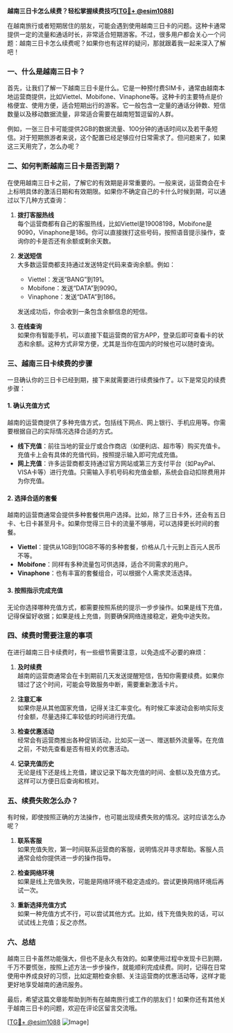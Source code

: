 **越南三日卡怎么续费？轻松掌握续费技巧[[TG💪+ @esim1088](https://t.me/s/esim1088)]**

在越南旅行或者短期居住的朋友，可能会遇到使用越南三日卡的问题。这种卡通常提供一定的流量和通话时长，非常适合短期游客。不过，很多用户都会关心一个问题：越南三日卡怎么续费呢？如果你也有这样的疑问，那就跟着我一起来深入了解吧！

### **一、什么是越南三日卡？**

首先，让我们了解一下越南三日卡是什么。它是一种预付费SIM卡，通常由越南本地运营商提供，比如Viettel、Mobifone、Vinaphone等。这种卡的主要特点是价格便宜、使用方便，适合短期出行的游客。它一般包含一定量的通话分钟数、短信数量以及移动数据流量，非常适合需要在越南短暂逗留的人群。

例如，一张三日卡可能提供2GB的数据流量、100分钟的通话时间以及若干条短信。对于短期旅游者来说，这个配置已经足够应付日常需求了。但问题来了，如果这三天用完了，怎么办呢？

### **二、如何判断越南三日卡是否到期？**

在使用越南三日卡之前，了解它的有效期是非常重要的。一般来说，运营商会在卡上标明具体的激活日期和有效期限。如果你不确定自己的卡什么时候到期，可以通过以下几种方式查询：

1. **拨打客服热线**  
   每个运营商都有自己的客服热线，比如Viettel是19008198，Mobifone是9090，Vinaphone是186。你可以直接拨打这些号码，按照语音提示操作，查询你的卡是否还有余额或剩余天数。

2. **发送短信**  
   大多数运营商都支持通过发送特定代码来查询余额。例如：
   - Viettel：发送“BANG”到191。
   - Mobifone：发送“DATA”到9090。
   - Vinaphone：发送“DATA”到186。
   
   发送成功后，你会收到一条包含余额信息的短信。

3. **在线查询**  
   如果你有智能手机，可以直接下载运营商的官方APP，登录后即可查看卡的状态和余额。这种方式非常方便，尤其是当你在国内的时候也可以随时查询。

### **三、越南三日卡续费的步骤**

一旦确认你的三日卡已经到期，接下来就需要进行续费操作了。以下是常见的续费步骤：

#### **1. 确认充值方式**
越南的运营商提供了多种充值方式，包括线下网点、网上银行、手机应用等。你需要根据自己的实际情况选择合适的方式。

- **线下充值**：前往当地的营业厅或合作商店（如便利店、超市等）购买充值卡。充值卡上会有具体的充值代码，按照提示输入即可完成充值。
- **网上充值**：许多运营商都支持通过官方网站或第三方支付平台（如PayPal、VISA卡等）进行充值。只需输入手机号码和充值金额，系统会自动扣除费用并为你充值。

#### **2. 选择合适的套餐**
越南的运营商通常会提供多种套餐供用户选择。比如，除了三日卡外，还会有五日卡、七日卡甚至月卡。如果你觉得三日卡的流量不够用，可以选择更长时间的套餐。

- **Viettel**：提供从1GB到10GB不等的多种套餐，价格从几十元到上百元人民币不等。
- **Mobifone**：同样有多种流量包可供选择，适合不同需求的用户。
- **Vinaphone**：也有丰富的套餐组合，可以根据个人需求灵活选择。

#### **3. 按照指示完成充值**
无论你选择哪种充值方式，都需要按照系统的提示一步步操作。如果是线下充值，记得保留好收据；如果是线上充值，则要确保网络连接稳定，避免中途失败。

### **四、续费时需要注意的事项**

在进行越南三日卡续费时，有一些细节需要注意，以免造成不必要的麻烦：

1. **及时续费**  
   越南的运营商通常会在卡到期前几天发送提醒短信，告知你需要续费。如果你错过了这个时间，可能会导致服务中断，需要重新激活卡片。

2. **注意汇率**  
   如果你是从其他国家充值，记得关注汇率变化。有时候汇率波动会影响实际支付金额，尽量选择汇率较低的时间进行充值。

3. **检查优惠活动**  
   经常会有运营商推出各种促销活动，比如买一送一、赠送额外流量等。在充值之前，不妨先查看是否有相关的优惠活动。

4. **记录充值历史**  
   无论是线下还是线上充值，建议记录下每次充值的时间、金额以及充值方式。这样可以方便日后查询和核对。

### **五、续费失败怎么办？**

有时候，即使按照正确的方法操作，也可能出现续费失败的情况。这时应该怎么办呢？

1. **联系客服**  
   如果充值失败，第一时间联系运营商的客服，说明情况并寻求帮助。客服人员通常会给你提供进一步的操作指导。

2. **检查网络环境**  
   如果是线上充值失败，可能是网络环境不稳定造成的。尝试更换网络环境后再试一次。

3. **重新选择充值方式**  
   如果一种充值方式不行，可以尝试其他方式。比如，线下充值失败的话，可以试试线上充值；反之亦然。

### **六、总结**

越南三日卡虽然功能强大，但也不是永久有效的。如果使用过程中发现卡已到期，千万不要慌张，按照上述方法一步步操作，就能顺利完成续费。同时，记得在日常使用中养成良好的习惯，比如定期检查余额、关注运营商的优惠活动等，这样才能更好地享受越南的通讯服务。

最后，希望这篇文章能帮助到所有在越南旅行或工作的朋友们！如果你还有其他关于越南三日卡的问题，欢迎在评论区留言交流哦。

[[TG💪+ @esim1088](https://t.me/s/esim1088) ![Image](https://i.postimg.cc/4NQfJmqS/Snipaste-2025-05-13-00-14-12.png)]